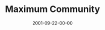 ---
layout: message
category: message
series: "Maximum Impact"
title: "Maximum Community"
date: 2001-09-22-00-00
message_id: 314
audio: "http://s3.amazonaws.com/crossroads-media/media/legacy/mp3/MI_02_09-16-01_Maximum_Community.mp3"
audio-duration: "39:31"
explicit: "N"
---